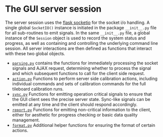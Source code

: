 # The GUI server session

The server session uses the [flask socketio][flasksocket] for the socket i/o
handling. A single global `SocketIO()` instance is initiated in the package
`__init__.py` file for all sub-routines to emit signals. In the same
`__init__.py` file, a global instance of the `Session` object is used to record
the system status and progress, as well as containing and controlling the
underlying command line session. All server interactions are then defined as
functions that interact with these two global objects.

- [`parsing.py`](parsing.py) contains the functions for immediately processing
  the socket signals and AJAX request, determining whether to process the signal
  and which subsequent functions to call for the client side request.
- [`action.py`](action.py) Functions to perform server side calibration actions,
  including individual commands and sets of calibration commands for the full
  tileboard calibration runs.
- [`sync.py`](sync.py) Functions for emitting operation critical signals to
  ensure that the GUI client sees the precise server state. Sync-like signals can
  be emitted at any time and the client should respond accordingly.
- [`report.py`](report.py) Functions for emitting non-critical information to the
  client, either for aesthetic for progress checking or basic data quality
  management.
- [`format.py`](format.py) Additional helper functions for ensuring the format of
  certain actions.

[flasksocket]: https://flask-socketio.readthedocs.io/en/latest/